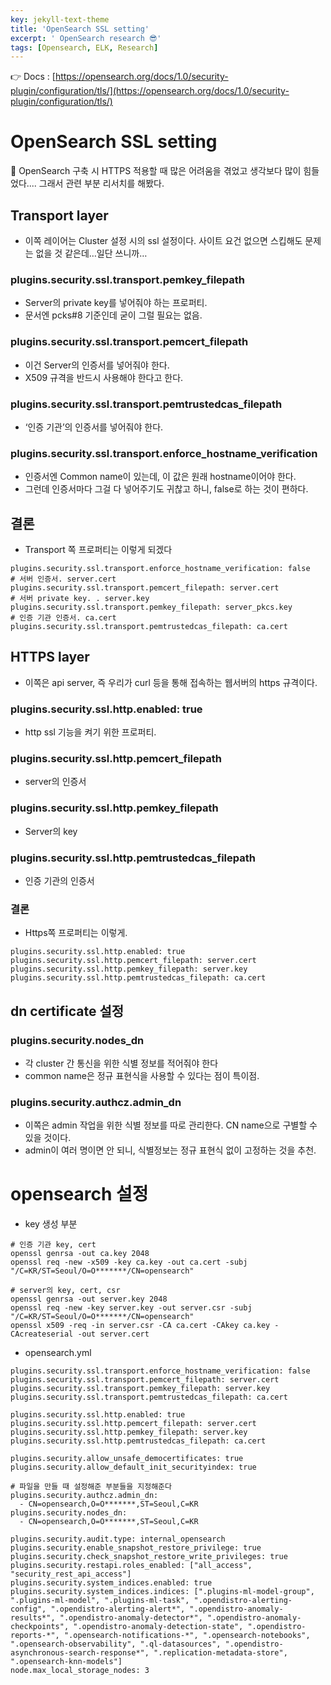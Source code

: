 ```yaml
---
key: jekyll-text-theme
title: 'OpenSearch SSL setting'
excerpt: ' OpenSearch research 😎'
tags: [Opensearch, ELK, Research]
---
```


👉 Docs : [https://opensearch.org/docs/1.0/security-plugin/configuration/tls/](https://opensearch.org/docs/1.0/security-plugin/configuration/tls/)

# OpenSearch SSL setting

🎯 OpenSearch 구축 시 HTTPS 적용할 때 많은 어려움을 겪었고 생각보다 많이 힘들었다.... 그래서 관련 부분 리서치를 해봤다.

## Transport layer

- 이쪽 레이어는 Cluster 설정 시의 ssl 설정이다. 
  사이트 요건 없으면 스킵해도 문제는 없을 것 같은데…일단 쓰니까…

### plugins.security.ssl.transport.pemkey_filepath

- Server의 private key를 넣어줘야 하는 프로퍼티.
- 문서엔 pcks#8 기준인데 굳이 그럴 필요는 없음.

### plugins.security.ssl.transport.pemcert_filepath

- 이건 Server의 인증서를 넣어줘야 한다.
- X509 규격을 반드시 사용해야 한다고 한다.

### plugins.security.ssl.transport.pemtrustedcas_filepath

- ‘인증 기관’의 인증서를 넣어줘야 한다.

### plugins.security.ssl.transport.enforce_hostname_verification

- 인증서엔 Common name이 있는데, 이 값은 원래 hostname이어야 한다.
- 그런데 인증서마다 그걸 다 넣어주기도 귀찮고 하니, false로 하는 것이 편하다.

## 결론

- Transport 쪽 프로퍼티는 이렇게 되겠다

```
plugins.security.ssl.transport.enforce_hostname_verification: false
# 서버 인증서. server.cert
plugins.security.ssl.transport.pemcert_filepath: server.cert
# 서버 private key. . server.key
plugins.security.ssl.transport.pemkey_filepath: server_pkcs.key
# 인증 기관 인증서. ca.cert
plugins.security.ssl.transport.pemtrustedcas_filepath: ca.cert
```

## HTTPS layer

- 이쪽은 api server, 즉 우리가 curl 등을 통해 접속하는 웹서버의 https 규격이다.

### plugins.security.ssl.http.enabled: true

- http ssl 기능을 켜기 위한 프로퍼티.

### plugins.security.ssl.http.pemcert_filepath

- server의 인증서

### plugins.security.ssl.http.pemkey_filepath

- Server의 key

### plugins.security.ssl.http.pemtrustedcas_filepath

- 인증 기관의 인증서

### 결론

- Https쪽 프로퍼티는 이렇게.

```
plugins.security.ssl.http.enabled: true
plugins.security.ssl.http.pemcert_filepath: server.cert
plugins.security.ssl.http.pemkey_filepath: server.key
plugins.security.ssl.http.pemtrustedcas_filepath: ca.cert
```

## dn certificate 설정

### plugins.security.nodes_dn

- 각 cluster 간 통신을 위한 식별 정보를 적어줘야 한다
- common name은 정규 표현식을 사용할 수 있다는 점이 특이점.

### plugins.security.authcz.admin_dn

- 이쪽은 admin 작업을 위한 식별 정보를 따로 관리한다. CN name으로 구별할 수 있을 것이다.
- admin이 여러 명이면 안 되니, 식별정보는 정규 표현식 없이 고정하는 것을 추천.

# opensearch 설정

- key 생성 부분 

```
# 인증 기관 key, cert
openssl genrsa -out ca.key 2048
openssl req -new -x509 -key ca.key -out ca.cert -subj "/C=KR/ST=Seoul/O=O*******/CN=opensearch"

# server의 key, cert, csr
openssl genrsa -out server.key 2048
openssl req -new -key server.key -out server.csr -subj "/C=KR/ST=Seoul/O=O*******/CN=opensearch"
openssl x509 -req -in server.csr -CA ca.cert -CAkey ca.key -CAcreateserial -out server.cert
```

- opensearch.yml

```
plugins.security.ssl.transport.enforce_hostname_verification: false
plugins.security.ssl.transport.pemcert_filepath: server.cert
plugins.security.ssl.transport.pemkey_filepath: server.key
plugins.security.ssl.transport.pemtrustedcas_filepath: ca.cert

plugins.security.ssl.http.enabled: true
plugins.security.ssl.http.pemcert_filepath: server.cert
plugins.security.ssl.http.pemkey_filepath: server.key
plugins.security.ssl.http.pemtrustedcas_filepath: ca.cert

plugins.security.allow_unsafe_democertificates: true
plugins.security.allow_default_init_securityindex: true

# 파일을 만들 때 설정해준 부분들을 지정해준다
plugins.security.authcz.admin_dn:
  - CN=opensearch,O=O*******,ST=Seoul,C=KR
plugins.security.nodes_dn:
  - CN=opensearch,O=O*******,ST=Seoul,C=KR

plugins.security.audit.type: internal_opensearch
plugins.security.enable_snapshot_restore_privilege: true
plugins.security.check_snapshot_restore_write_privileges: true
plugins.security.restapi.roles_enabled: ["all_access", "security_rest_api_access"]
plugins.security.system_indices.enabled: true
plugins.security.system_indices.indices: [".plugins-ml-model-group", ".plugins-ml-model", ".plugins-ml-task", ".opendistro-alerting-config", ".opendistro-alerting-alert*", ".opendistro-anomaly-results*", ".opendistro-anomaly-detector*", ".opendistro-anomaly-checkpoints", ".opendistro-anomaly-detection-state", ".opendistro-reports-*", ".opensearch-notifications-*", ".opensearch-notebooks", ".opensearch-observability", ".ql-datasources", ".opendistro-asynchronous-search-response*", ".replication-metadata-store", ".opensearch-knn-models"]
node.max_local_storage_nodes: 3
```
